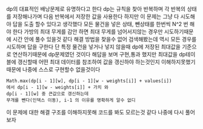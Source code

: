 dp의 대표적인 배낭문제로 유명하다고 한다
dp는 규칙을 찾아 반복하며 각 반복의 상태를 저장해나가며
다음 반복에서 저장한 값을 사용한다
하지만 이 문제는 그냥 다 시도해야 답을 도출 할수 있다고 생각했다
모든 물건을 넣은 상태, 뺀상태를 한번씩 N^2 번 해야 한다
가방의 최대 무게를 감안 하면 최대 무게를 넘어서지않는 경우만 시도하기때문에
시간 안에 풀수 있을것 같다
해결 방법을 찾을수 없어 검색해봤는데 역시 모든 경우를 시도하며 답을 구한다
단 특정 물건을 넣거나 넣지 않을때 dp에 저장된 최대값을 기준으로 연산하기때문에
dp문제였던 것이다
해답을 보며 구현,통과 했지만
최대값을 dp테이블에 갱신할때
어떤 최대 데이터를 참조하여 값을 갱신하야 하는것인지
이해하지못했기 때문에 나중에 스스로 구현할수 없을것이다
```
Math.max(dp[i - 1][w], dp[i - 1][w - weights[i]] + values[i])
에서 dp[i - 1][w - weights[i]] + 가치 와
dp[i - 1][w] 중 큰값으로 갱신하는데
무개를 뺀다(인덱스 이동), i-1 의 이유를 명확하게 알수 없디
```
이 문제에 대한 해결 구조를 이해하지못해 코드를 봐도 모르는것 같다
나중에 다시 풀어보자